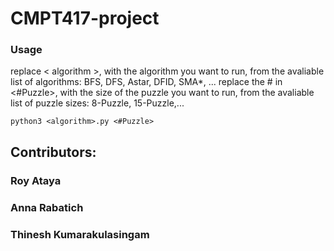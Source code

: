 # CMPT417-project

### Usage
replace < algorithm >, with the algorithm you want to run, from the avaliable list of algorithms:
BFS, DFS, Astar, DFID, SMA*, ...
replace the # in <#Puzzle>, with the size of the puzzle you want to run, from the avaliable list of puzzle sizes:
8-Puzzle, 15-Puzzle,...
```
python3 <algorithm>.py <#Puzzle>
```

## Contributors:
### Roy Ataya
### Anna Rabatich
### Thinesh Kumarakulasingam
